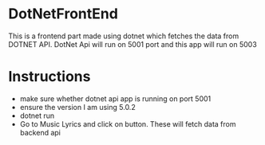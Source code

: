 # DotNetFrontEnd
This is a frontend part made using dotnet which fetches the data from DOTNET API. DotNet Api will run on 5001 port and this app will run on 5003

# Instructions
- make sure whether dotnet api app is running on port 5001
- ensure the version I am using 5.0.2
- dotnet run
- Go to Music Lyrics and click on button. These will fetch data from backend api
